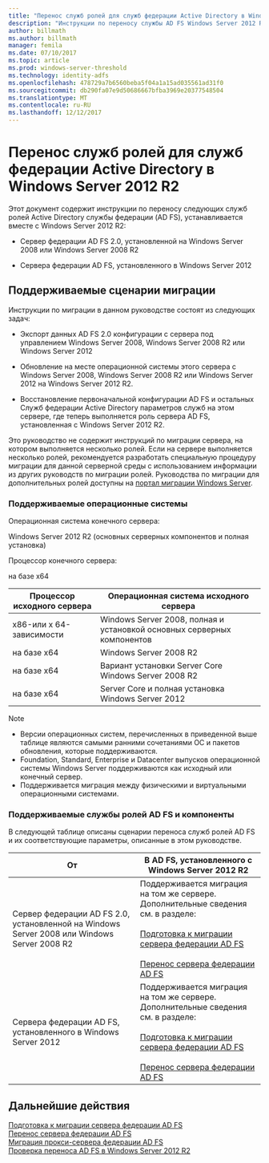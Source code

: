 ```yaml
---
title: "Перенос служб ролей для служб федерации Active Directory в Windows Server 2012 R2"
description: "Инструкции по переносу службы AD FS Windows Server 2012 R2."
author: billmath
ms.author: billmath
manager: femila
ms.date: 07/10/2017
ms.topic: article
ms.prod: windows-server-threshold
ms.technology: identity-adfs
ms.openlocfilehash: 478729a7b6560beba5f04a1a15ad035561ad31f0
ms.sourcegitcommit: db290fa07e9d50686667bfba3969e20377548504
ms.translationtype: MT
ms.contentlocale: ru-RU
ms.lasthandoff: 12/12/2017
---
```

# <a name="migrate-active-directory-federation-services-role-services-to-windows-server-2012-r2"></a>Перенос служб ролей для служб федерации Active Directory в Windows Server 2012 R2
 Этот документ содержит инструкции по переносу следующих служб ролей Active Directory службы федерации (AD FS), устанавливается вместе с Windows Server 2012 R2:  
  
-   Сервер федерации AD FS 2.0, установленной на Windows Server 2008 или Windows Server 2008 R2  
  
-   Сервера федерации AD FS, установленного в Windows Server 2012  
  
## <a name="supported-migration-scenarios"></a>Поддерживаемые сценарии миграции  
 Инструкции по миграции в данном руководстве состоят из следующих задач:  
  
-   Экспорт данных AD FS 2.0 конфигурации с сервера под управлением Windows Server 2008, Windows Server 2008 R2 или Windows Server 2012  
  
-   Обновление на месте операционной системы этого сервера с Windows Server 2008, Windows Server 2008 R2 или Windows Server 2012 на Windows Server 2012 R2. 
  
-   Восстановление первоначальной конфигурации AD FS и остальных Служб федерации Active Directory параметров служб на этом сервере, где теперь выполняется роль сервера AD FS, установленная с Windows Server 2012 R2.  
  
 Это руководство не содержит инструкций по миграции сервера, на котором выполняется несколько ролей. Если на сервере выполняется несколько ролей, рекомендуется разработать специальную процедуру миграции для данной серверной среды с использованием информации из других руководств по миграции ролей. Руководства по миграции для дополнительных ролей доступны на [портал миграции Windows Server](https://go.microsoft.com/fwlink/?LinkId=247608).  
  
### <a name="supported-operating-systems"></a>Поддерживаемые операционные системы  
 Операционная система конечного сервера:  
  
 Windows Server 2012 R2 (основных серверных компонентов и полная установка)  
  
 Процессор конечного сервера:  
  
 на базе x64  
  
|Процессор исходного сервера|Операционная система исходного сервера|  
|-----------------------------|------------------------------------|  
|x86-или x 64-зависимости| Windows Server 2008, полная и установкой основных серверных компонентов|  
|на базе x64|Windows Server 2008 R2|  
|на базе x64|Вариант установки Server Core Windows Server 2008 R2|  
|на базе x64|Server Core и полная установка Windows Server 2012|  
  
> [!NOTE]
>  -   Версии операционных систем, перечисленных в приведенной выше таблице являются самыми ранними сочетаниями ОС и пакетов обновления, которые поддерживаются.  
> -   Foundation, Standard, Enterprise и Datacenter выпусков операционной системы Windows Server поддерживаются как исходный или конечный сервер.  
> -   Поддерживается миграция между физическими и виртуальными операционными системами.  
  
### <a name="supported-ad-fs-role-services-and-features"></a>Поддерживаемые службы ролей AD FS и компоненты  
 В следующей таблице описаны сценарии переноса служб ролей AD FS и их соответствующие параметры, описанные в этом руководстве.  
  
|От|В AD FS, установленного с Windows Server 2012 R2|  
|----------|----------------------------------------------------------------------------------------------|  
|Сервер федерации AD FS 2.0, установленной на Windows Server 2008 или Windows Server 2008 R2|Поддерживается миграция на том же сервере. Дополнительные сведения см. в разделе:<br /><br /> [Подготовка к миграции сервера федерации AD FS](prepare-migrate-ad-fs-server-r2.md)<br /><br /> [Перенос сервера федерации AD FS](migrate-ad-fs-fed-server-r2.md)|  
|Сервера федерации AD FS, установленного в Windows Server 2012|Поддерживается миграция на том же сервере.  Дополнительные сведения см. в разделе:<br /><br /> [Подготовка к миграции сервера федерации AD FS](prepare-migrate-ad-fs-server-r2.md)<br /><br /> [Перенос сервера федерации AD FS](migrate-ad-fs-fed-server-r2.md)|  
  
## <a name="next-steps"></a>Дальнейшие действия
 [Подготовка к миграции сервера федерации AD FS](prepare-migrate-ad-fs-server-r2.md)   
 [Перенос сервера федерации AD FS](migrate-ad-fs-fed-server-r2.md)   
 [Миграция прокси-сервера федерации AD FS](migrate-fed-server-proxy-r2.md)   
 [Проверка переноса AD FS в Windows Server 2012 R2](verify-ad-fs-migration.md)